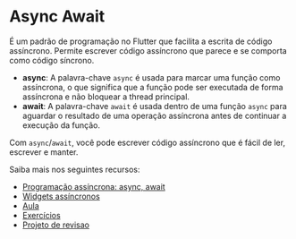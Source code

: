 # Async Await

É um padrão de programação no Flutter que facilita a escrita de código assíncrono. Permite escrever código assíncrono que parece e se comporta como código síncrono.

- **async**: A palavra-chave `async` é usada para marcar uma função como assíncrona, o que significa que a função pode ser executada de forma assíncrona e não bloquear a thread principal.
- **await**: A palavra-chave `await` é usada dentro de uma função `async` para aguardar o resultado de uma operação assíncrona antes de continuar a execução da função.

Com `async`/`await`, você pode escrever código assíncrono que é fácil de ler, escrever e manter.

Saiba mais nos seguintes recursos:

- [Programação assíncrona: async, await](https://dart.dev/codelabs/async-await)
- [Widgets assíncronos](https://docs.flutter.dev/development/ui/widgets/async)
- [Aula](aula/README.md)
- [Exercícios](aula/exercicios/EXERCICIOS.md)
- [Projeto de revisao](aula/projeto-biblioteca/README.md)
